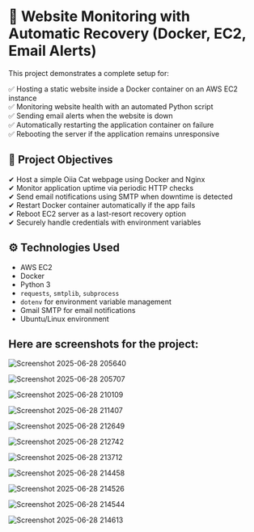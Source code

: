 # 🚀 Website Monitoring with Automatic Recovery (Docker, EC2, Email Alerts)

This project demonstrates a complete setup for:

✅ Hosting a static website inside a Docker container on an AWS EC2 instance  
✅ Monitoring website health with an automated Python script  
✅ Sending email alerts when the website is down  
✅ Automatically restarting the application container on failure  
✅ Rebooting the server if the application remains unresponsive  


## 🎯 Project Objectives

✔ Host a simple Oiia Cat webpage using Docker and Nginx  
✔ Monitor application uptime via periodic HTTP checks  
✔ Send email notifications using SMTP when downtime is detected  
✔ Restart Docker container automatically if the app fails  
✔ Reboot EC2 server as a last-resort recovery option  
✔ Securely handle credentials with environment variables  


## ⚙️ Technologies Used

- AWS EC2  
- Docker  
- Python 3  
- `requests`, `smtplib`, `subprocess`  
- `dotenv` for environment variable management  
- Gmail SMTP for email notifications  
- Ubuntu/Linux environment  

## Here are screenshots for the project:

![Screenshot 2025-06-28 205640](https://github.com/user-attachments/assets/6c4a2d19-514c-4267-8a6c-849a6f407534)

![Screenshot 2025-06-28 205707](https://github.com/user-attachments/assets/50584085-1956-4381-8ed7-116ceeba67e5)

![Screenshot 2025-06-28 210109](https://github.com/user-attachments/assets/166ae29e-f20d-4970-ad3a-220df3ac7f35)

![Screenshot 2025-06-28 211407](https://github.com/user-attachments/assets/a9dcee49-0f33-46fd-ac45-241b60d65b9b)

![Screenshot 2025-06-28 212649](https://github.com/user-attachments/assets/fc0b9ee0-a8b4-4e13-ab9b-99653233e9ba)

![Screenshot 2025-06-28 212742](https://github.com/user-attachments/assets/f67f737c-c6d2-46a7-8aab-1ee385e91f85)

![Screenshot 2025-06-28 213712](https://github.com/user-attachments/assets/dfabab54-4dbf-4cb4-a9ba-28789753c3a0)

![Screenshot 2025-06-28 214458](https://github.com/user-attachments/assets/9b1b28d9-9b1c-4213-a9c0-72c91da4cb52)

![Screenshot 2025-06-28 214526](https://github.com/user-attachments/assets/c188b950-6c5a-472f-861f-570649250a70)

![Screenshot 2025-06-28 214544](https://github.com/user-attachments/assets/243ea924-559e-45e1-b3cd-770061c8f879)

![Screenshot 2025-06-28 214613](https://github.com/user-attachments/assets/4d4b7836-5e2f-4264-bd4f-d4cd970cea82)
















